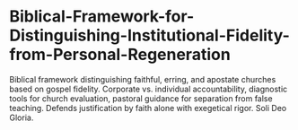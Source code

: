 # Biblical-Framework-for-Distinguishing-Institutional-Fidelity-from-Personal-Regeneration
Biblical framework distinguishing faithful, erring, and apostate churches based on gospel fidelity. Corporate vs. individual accountability, diagnostic tools for church evaluation, pastoral guidance for separation from false teaching. Defends justification by faith alone with exegetical rigor. Soli Deo Gloria.
